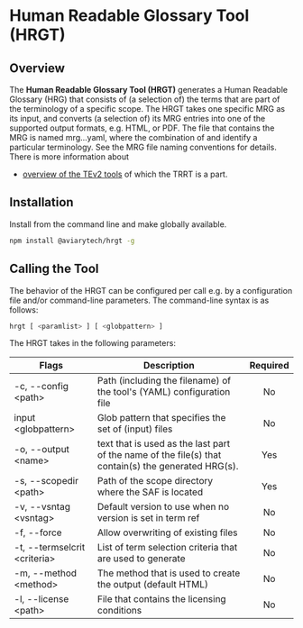 # Human Readable Glossary Tool (HRGT)

## Overview

The **Human Readable Glossary Tool (HRGT)** generates a Human Readable Glossary (HRG) that consists of (a selection of) the terms that are part of the terminology of a specific scope. The HRGT takes one specific MRG as its input, and converts (a selection of) its MRG entries into one of the supported output formats, e.g. HTML, or PDF. The file that contains the MRG is named mrg.<scopetag>.<vsntag>.yaml, where the combination of <scopetag> and <vsntag> identify a particular terminology. See the MRG file naming conventions for details. There is more information about 
- [overview of the TEv2 tools](https://tno-terminology-design.github.io/tev2-specifications/docs/tev2-overview) of which the TRRT is a part.

## Installation

Install from the command line and make globally available.

```bash
npm install @aviarytech/hrgt -g
```

## Calling the Tool

The behavior of the HRGT can be configured per call e.g. by a configuration file and/or command-line parameters. The command-line syntax is as follows:

```bash
hrgt [ <paramlist> ] [ <globpattern> ]
```

The HRGT takes in the following parameters:

|Flags                         |Description                                                             |Required|
|------------------------------|------------------------------------------------------------------------|:------:|
|-c, --config \<path>          |Path (including the filename) of the tool's (YAML) configuration file   |No      |
|input \<globpattern>          |Glob pattern that specifies the set of (input) files                    |No      |
|-o, --output \<name>           |text that is used as the last part of the name of the file(s) that contain(s) the generated HRG(s).                         |Yes     |
|-s, --scopedir \<path>        |Path of the scope directory where the SAF is located                    |Yes     |
|-v, --vsntag \<vsntag>        |Default version to use when no version is set in term ref               |No      |
|-f, --force                   |Allow overwriting of existing files                                     |No      |
|-t, --termselcrit \<criteria> |List of term selection criteria that are used to generate               |No      |
|-m, --method \<method>        |The method that is used to create the output (default HTML)             |No      |
|-l, --license \<path>         |File that contains the licensing conditions                             |No      |

